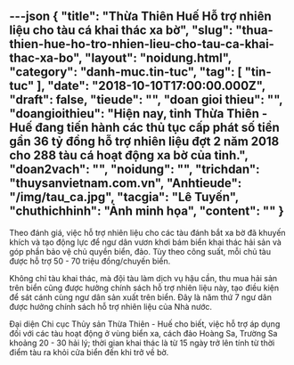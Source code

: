 ---json
{
    "title": "Thừa Thiên  Huế Hỗ trợ nhiên liệu cho tàu cá khai thác xa bờ",
    "slug": "thua-thien-hue-ho-tro-nhien-lieu-cho-tau-ca-khai-thac-xa-bo",
    "layout": "noidung.html",
    "category": "danh-muc.tin-tuc",
    "tag": [
        "tin-tuc"
    ],
    "date": "2018-10-10T17:00:00.000Z",
    "draft": false,
    "tieude": "",
    "doan gioi thieu": "",
    "doangioithieu": "Hiện nay, tỉnh Thừa Thiên - Huế đang tiến hành các thủ tục cấp phát số tiền gần 36 tỷ đồng hỗ trợ nhiên liệu đợt 2 năm 2018 cho 288 tàu cá hoạt động xa bờ của tỉnh.",
    "doan2vach": "",
    "noidung": "",
    "trichdan": "thuysanvietnam.com.vn",
    "Anhtieude": "/img/tau_ca.jpg",
    "tacgia": "Lê Tuyến",
    "chuthichhinh": "Ảnh minh họa",
    "__content__": ""
}
---
<p>Theo đ&aacute;nh gi&aacute;, việc hỗ trợ nhi&ecirc;n liệu cho c&aacute;c t&agrave;u đ&aacute;nh bắt xa bờ đ&atilde; khuyến kh&iacute;ch v&agrave; tạo động lực để ngư d&acirc;n vươn khơi b&aacute;m biển khai th&aacute;c hải sản v&agrave; g&oacute;p phần bảo vệ chủ quyền biển, đảo. T&ugrave;y theo c&ocirc;ng suất, mỗi chủ t&agrave;u được hỗ trợ 50 - 70 triệu đồng/chuyến biển.</p>

<p>Kh&ocirc;ng chỉ t&agrave;u khai th&aacute;c, m&agrave; đội t&agrave;u l&agrave;m dịch vụ hậu cần, thu mua hải sản tr&ecirc;n biển cũng được hưởng ch&iacute;nh s&aacute;ch hỗ trợ nhi&ecirc;n liệu n&agrave;y, tạo điều kiện để s&aacute;t c&aacute;nh c&ugrave;ng ngư d&acirc;n sản xuất tr&ecirc;n biển. Đ&acirc;y l&agrave; năm thứ 7 ngư d&acirc;n được hưởng ch&iacute;nh s&aacute;ch hỗ trợ nhi&ecirc;n liệu của Nh&agrave; nước.</p>

<p>Đại diện Chi cục Thủy sản Thừa Thi&ecirc;n - Huế cho biết, việc hỗ trợ &aacute;p dụng đối với c&aacute;c t&agrave;u hoạt động ở v&ugrave;ng biển xa, c&aacute;ch đảo Ho&agrave;ng Sa, Trường Sa khoảng 20 - 30 hải l&yacute;; thời gian khai th&aacute;c l&agrave; từ 15 ng&agrave;y trở l&ecirc;n t&iacute;nh từ thời điểm t&agrave;u ra khỏi cửa biển đến khi trở về bờ.&nbsp;</p>
